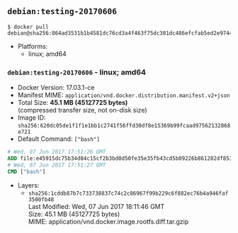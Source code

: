 ## `debian:testing-20170606`

```console
$ docker pull debian@sha256:864ad3531b1b4581dc76cd3a4f463f75dc381dc486efcfab5ed2e9744e0d4748
```

-	Platforms:
	-	linux; amd64

### `debian:testing-20170606` - linux; amd64

-	Docker Version: 17.03.1-ce
-	Manifest MIME: `application/vnd.docker.distribution.manifest.v2+json`
-	Total Size: **45.1 MB (45127725 bytes)**  
	(compressed transfer size, not on-disk size)
-	Image ID: `sha256:620dc05de1f1f1e1bb1c2741f56ffd30df8e15369b99fcaad97562132868e721`
-	Default Command: `["bash"]`

```dockerfile
# Wed, 07 Jun 2017 17:51:26 GMT
ADD file:e45915dc75b34d84c15cf2b3bd0d50fe35e35fb43cd5b09226b861282df8539c in / 
# Wed, 07 Jun 2017 17:51:27 GMT
CMD ["bash"]
```

-	Layers:
	-	`sha256:1cddb87b7c733738837c74c2c86967f99b229c6f882ec76b4a946faf3500fb48`  
		Last Modified: Wed, 07 Jun 2017 18:11:46 GMT  
		Size: 45.1 MB (45127725 bytes)  
		MIME: application/vnd.docker.image.rootfs.diff.tar.gzip
